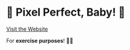 # 🌟 Pixel Perfect, Baby! 🌟

[Visit the Website](https://pixelperfect.tareqitos.com/)

For **exercise purposes**! 🎨👾  
